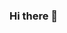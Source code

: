 ### Hi there 👋

<!--
**cricmazza/cricmazza** is a ✨ _special_ ✨ repository because its `README.md` (this file) appears on your GitHub profile.

### cricmazza 

<a href="https://cricmazza.com/">cricmazza - Cricket News, Latest News Stats, Cricket Score, Schedule, Results</a>

